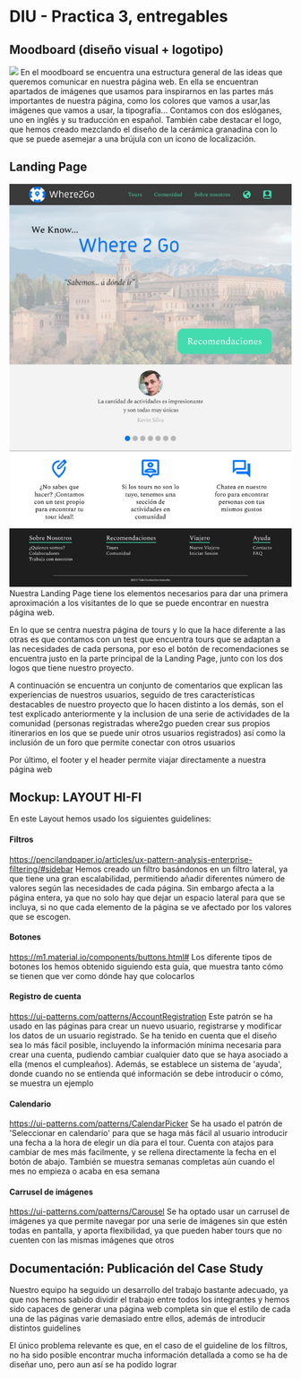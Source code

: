 # DIU - Practica 3, entregables

## Moodboard (diseño visual + logotipo)   
<img src="moodboard.png">
En el moodboard se encuentra una estructura general de las ideas que queremos comunicar en nuestra página web. En ella se encuentran apartados de imágenes que usamos para inspirarnos en las partes más importantes de nuestra página, como los colores que vamos a usar,las imágenes que vamos a usar, la tipografía...
Contamos con dos eslóganes, uno en inglés y su traducción en español.
También cabe destacar el logo, que hemos creado mezclando el diseño de la cerámica granadina con lo que se puede asemejar a una brújula con un icono de localización.

## Landing Page
<img src="landing_page.jpeg">
Nuestra Landing Page tiene los elementos necesarios para dar una primera aproximación a los visitantes de lo que se puede encontrar en nuestra página web.

En lo que se centra nuestra página de tours y lo que la hace diferente a las otras es que contamos con un test que encuentra tours que se adaptan a las necesidades de cada persona, por eso el botón de recomendaciones se encuentra justo en la parte principal de la Landing Page, junto con los dos logos que tiene nuestro proyecto.

A continuación se encuentra un conjunto de comentarios que explican las experiencias de nuestros usuarios, seguido de tres características destacables de nuestro proyecto que lo hacen distinto a los demás, son el test explicado anteriormente y la inclusion de una serie de actividades de la comunidad (personas registradas where2go pueden crear sus propios itinerarios en los que se puede unir otros usuarios registrados) así como la inclusión de un foro que permite conectar con otros usuarios

Por último, el footer y el header permite viajar directamente a nuestra página web

## Mockup: LAYOUT HI-FI
En este Layout hemos usado los siguientes guidelines:

#### Filtros

https://pencilandpaper.io/articles/ux-pattern-analysis-enterprise-filtering/#sidebar
Hemos creado un filtro basándonos en un filtro lateral, ya que tiene una gran escalabilidad, permitiendo añadir diferentes número de valores según las necesidades de cada página. Sin embargo afecta a la página entera, ya que no solo hay que dejar un espacio lateral para que se incluya, si no que cada elemento de la página se ve afectado por los valores que se escogen.

#### Botones

https://m1.material.io/components/buttons.html#
Los diferente tipos de botones los hemos obtenido siguiendo esta guía, que muestra tanto cómo se tienen que ver como dónde hay que colocarlos

#### Registro de cuenta

https://ui-patterns.com/patterns/AccountRegistration
Este patrón se ha usado en las páginas para crear un nuevo usuario, registrarse y modificar los datos de un usuario registrado. 
Se ha tenido en cuenta que el diseño sea lo más fácil posible, incluyendo la información mínima necesaria para crear una cuenta, pudiendo cambiar cualquier dato que se haya asociado a ella (menos el cumpleaños).
Además, se establece un sistema de 'ayuda', donde cuando no se entienda qué información se debe introducir o cómo, se muestra un ejemplo


#### Calendario

https://ui-patterns.com/patterns/CalendarPicker
Se ha usado el patrón de 'Seleccionar en calendario'  para que se haga más fácil al usuario introducir una fecha a la hora de elegir un día para el tour.
Cuenta con atajos para cambiar de mes más facilmente, y se rellena directamente la fecha en el botón de abajo. También se muestra semanas completas aún cuando el mes no empieza o acaba en esa semana

#### Carrusel de imágenes
https://ui-patterns.com/patterns/Carousel
Se ha optado usar un carrusel de imágenes ya que permite navegar por una serie de imágenes sin que estén todas en pantalla, y aporta flexibilidad, ya que pueden haber tours que no cuenten con las mismas imágenes que otros

## Documentación: Publicación del Case Study
Nuestro equipo ha seguido un desarrollo del trabajo bastante adecuado, ya que nos hemos sabido dividir el trabajo entre todos los integrantes y hemos sido capaces de generar una página web completa sin que el estilo de cada una de las páginas varie demasiado entre ellos, además de introducir distintos guidelines

El único problema relevante es que, en el caso de el guideline de los filtros, no ha sido posible encontrar mucha información detallada a como se ha de diseñar uno, pero aun así se ha podido lograr 

 
